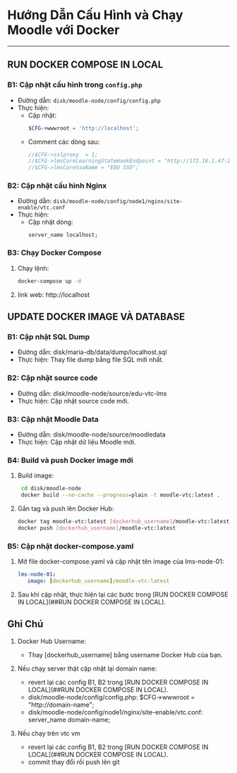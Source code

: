 # Hướng Dẫn Cấu Hình và Chạy Moodle với Docker

---

## RUN DOCKER COMPOSE IN LOCAL

### B1: Cập nhật cấu hình trong `config.php`
- Đường dẫn: `disk/moodle-node/config/config.php`
- Thực hiện:
  - Cập nhật:
    ```php
    $CFG->wwwroot = 'http://localhost';
    ```
  - Comment các dòng sau:
    ```php
    //$CFG->sslproxy  = 1;
    //$CFG->lmsCoreLearningStateHookEndpoint = "http://172.16.1.47:28002/api/Lesson/create-log";
    //$CFG->lmsCoreSsoName = "EDU SSO";
    ```

### B2: Cập nhật cấu hình Nginx
- Đường dẫn: `disk/moodle-node/config/node1/nginx/site-enable/vtc.conf`
- Thực hiện:
  - Cập nhật dòng:
    ```nginx
    server_name localhost;
    ```

### B3: Chạy Docker Compose
1. Chạy lệnh:
   ```bash
   docker-compose up -d
   ```
2. link web: http://localhost


## UPDATE DOCKER IMAGE VÀ DATABASE

### B1: Cập nhật SQL Dump
- Đường dẫn: disk/maria-db/data/dump/localhost.sql
- Thực hiện: Thay file dump bằng file SQL mới nhất.
### B2: Cập nhật source code
- Đường dẫn: disk/moodle-node/source/edu-vtc-lms
- Thực hiện: Cập nhật source code mới.
### B3: Cập nhật Moodle Data
- Đường dẫn: disk/moodle-node/source/moodledata
- Thực hiện: Cập nhật dữ liệu Moodle mới.
### B4: Build và push Docker image mới
1. Build image:
   ```bash
    cd disk/moodle-node
    docker build --no-cache --progress=plain -t moodle-vtc:latest .
   ```
2. Gắn tag và push lên Docker Hub:
   ```bash
   docker tag moodle-vtc:latest [dockerhub_username]/moodle-vtc:latest
   docker push [dockerhub_username]/moodle-vtc:latest
   ```
### B5: Cập nhật docker-compose.yaml
1. Mở file docker-compose.yaml và cập nhật tên image của lms-node-01:
   ```yaml
   lms-node-01:
      image: [dockerhub_username]/moodle-vtc:latest
   ```
2. Sau khi cập nhật, thực hiện lại các bước trong [RUN DOCKER COMPOSE IN LOCAL](##RUN DOCKER COMPOSE IN LOCAL).



## Ghi Chú
1. Docker Hub Username:
   - Thay [dockerhub_username] bằng username Docker Hub của bạn.
   
2. Nếu chạy server thật cập nhật lại domain name:
   - revert lại các config B1, B2 trong [RUN DOCKER COMPOSE IN LOCAL](##RUN DOCKER COMPOSE IN LOCAL).
   - disk/moodle-node/config/config.php: $CFG->wwwroot = "http://domain-name";
   - disk/moodle-node/config/node1/nginx/site-enable/vtc.conf: server_name domain-name; 
   
3. Nếu chạy trên vtc vm
   - revert lại các config B1, B2 trong [RUN DOCKER COMPOSE IN LOCAL](##RUN DOCKER COMPOSE IN LOCAL).
   - commit thay đổi rồi push lên git
  
